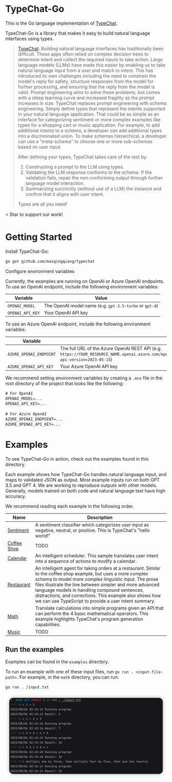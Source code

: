 # TypeChat-Go

This is the Go language implementation of [TypeChat](https://github.com/microsoft/TypeChat).

TypeChat-Go is a library that makes it easy to build natural language interfaces using types.

> [TypeChat](https://github.com/microsoft/TypeChat#typechat): Building natural language interfaces has traditionally
> been difficult. These apps often relied on complex decision trees to determine intent and collect the required inputs
> to
> take action. Large language models (LLMs) have made this easier by enabling us to take natural language input from a
> user and match to intent. This has introduced its own challenges including the need to constrain the model's reply for
> safety, structure responses from the model for further processing, and ensuring that the reply from the model is
> valid.
> Prompt engineering aims to solve these problems, but comes with a steep learning curve and increased fragility as the
> prompt increases in size.
> TypeChat replaces prompt engineering with schema engineering.
> Simply define types that represent the intents supported in your natural language application. That could be as simple
> as an interface for categorizing sentiment or more complex examples like types for a shopping cart or music
> application.
> For example, to add additional intents to a schema, a developer can add additional types into a discriminated union.
> To
> make schemas hierarchical, a developer can use a "meta-schema" to choose one or more sub-schemas based on user input.
>
> After defining your types, TypeChat takes care of the rest by:
> 1. Constructing a prompt to the LLM using types.
> 2. Validating the LLM response conforms to the schema. If the validation fails, repair the non-conforming output
     through further language model interaction.
> 3. Summarizing succinctly (without use of a LLM) the instance and confirm that it aligns with user intent.
>
> Types are all you need!

⭐️ Star to support our work!

# Getting Started

Install TypeChat-Go:

```bash 
go get github.com/maiqingqiang/typechat
```

Configure environment variables

Currently, the examples are running on OpenAI or Azure OpenAI endpoints.
To use an OpenAI endpoint, include the following environment variables:

| Variable         | Value                                                   |
|------------------|---------------------------------------------------------|
| `OPENAI_MODEL`   | The OpenAI model name (e.g. `gpt-3.5-turbo` or `gpt-4`) |
| `OPENAI_API_KEY` | Your OpenAI API key                                     |

To use an Azure OpenAI endpoint, include the following environment variables:

| Variable                | Value                                                                                                                                                                          |
|-------------------------|--------------------------------------------------------------------------------------------------------------------------------------------------------------------------------|
| `AZURE_OPENAI_ENDPOINT` | The full URL of the Azure OpenAI REST API (e.g. `https://YOUR_RESOURCE_NAME.openai.azure.com/openai/deployments/YOUR_DEPLOYMENT_NAME/chat/completions?api-version=2023-05-15`) |
| `AZURE_OPENAI_API_KEY`  | Your Azure OpenAI API key                                                                                                                                                      |

We recommend setting environment variables by creating a `.env` file in the root directory of the project that looks
like the following:

```
# For OpenAI
OPENAI_MODEL=...
OPENAI_API_KEY=...

# For Azure OpenAI
AZURE_OPENAI_ENDPOINT=...
AZURE_OPENAI_API_KEY=...
```

# Examples

To see TypeChat-Go in action, check out the examples found in this directory.

Each example shows how TypeChat-Go handles natural language input, and maps to validated JSON as output. Most example
inputs run on both GPT 3.5 and GPT 4.
We are working to reproduce outputs with other models.
Generally, models trained on both code and natural language text have high accuracy.

We recommend reading each example in the following order.

| Name                                                                                     | Description                                                                                                                                                                                                                                                                                                                                                                                                 |
|------------------------------------------------------------------------------------------|-------------------------------------------------------------------------------------------------------------------------------------------------------------------------------------------------------------------------------------------------------------------------------------------------------------------------------------------------------------------------------------------------------------|
| [Sentiment](https://github.com/maiqingqiang/TypeChat-Go/tree/main/examples/sentiment)    | A sentiment classifier which categorizes user input as negative, neutral, or positive. This is TypeChat's "hello world!"                                                                                                                                                                                                                                                                                    |
| [Coffee Shop](https://github.com/maiqingqiang/TypeChat-Go/tree/main/examples/coffeeShop) | TODO                                                                                                                                                                                                                                                                                                                                                                                                        |
| [Calendar](https://github.com/maiqingqiang/TypeChat-Go/tree/main/examples/calendar)      | An intelligent scheduler. This sample translates user intent into a sequence of actions to modify a calendar.                                                                                                                                                                                                                                                                                               |
| [Restaurant](https://github.com/maiqingqiang/TypeChat-Go/tree/main/examples/restaurant)  | An intelligent agent for taking orders at a restaurant. Similar to the coffee shop example, but uses a more complex schema to model more complex linguistic input. The prose files illustrate the line between simpler and more advanced language models in handling compound sentences, distractions, and corrections. This example also shows how we can use TypeScript to provide a user intent summary. |
| [Math](https://github.com/maiqingqiang/TypeChat-Go/tree/main/examples/math)              | Translate calculations into simple programs given an API that can perform the 4 basic mathematical operators. This example highlights TypeChat's program generation capabilities.                                                                                                                                                                                                                           |
| [Music](https://github.com/maiqingqiang/TypeChat-Go/tree/main/examples/music)            | TODO                                                                                                                                                                                                                                                                                                                                                                                                        |

## Run the examples

Examples can be found in the `examples` directory.

To run an example with one of these input files, run `go run . <input-file-path>`.
For example, in the `math` directory, you can run:

```
go run . /input.txt
```

![run.png](examples%2Fmath%2Frun.png)